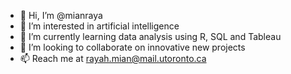 - 👋 Hi, I’m @mianraya
- 👀 I’m interested in artificial intelligence
- 🌱 I’m currently learning data analysis using R, SQL and Tableau
- 💞️ I’m looking to collaborate on innovative new projects
- 📫 Reach me at rayah.mian@mail.utoronto.ca

<!---
mianraya/mianraya is a ✨ special ✨ repository because its `README.md` (this file) appears on your GitHub profile.
You can click the Preview link to take a look at your changes.
--->
